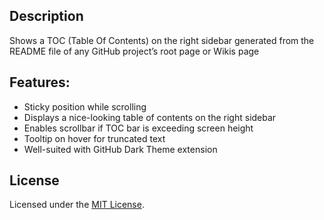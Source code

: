 ## Description
Shows a TOC (Table Of Contents) on the right sidebar generated from the README file of any GitHub project’s root page or Wikis page

## Features:
-  Sticky position while scrolling
-  Displays a nice-looking table of contents on the right sidebar
-  Enables scrollbar if TOC bar is exceeding screen height
-  Tooltip on hover for truncated text
-  Well-suited with GitHub Dark Theme extension

## License
Licensed under the [MIT License](LICENSE).
